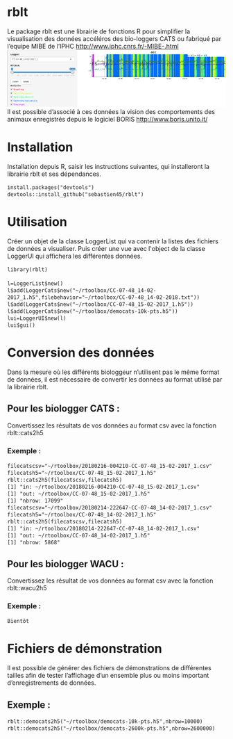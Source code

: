 # rblt
Le package rblt est une librairie de fonctions R pour simplifier la visualisation des données accéléros des bio-loggers CATS ou fabriqué par l’equipe MIBE de l’IPHC http://www.iphc.cnrs.fr/-MIBE-.html 
![rblt Logo](/rblt.png)
Il est possible d’associé à ces données la vision des comportements des animaux enregistrés depuis le logiciel BORIS http://www.boris.unito.it/ 
# Installation
Installation depuis R, saisir les instructions suivantes, qui installeront la librairie rblt et ses dépendances.
```
install.packages("devtools")
devtools::install_github("sebastien45/rblt")
```

# Utilisation
Créer un objet de la classe LoggerList qui va contenir la listes des fichiers de données a visualiser. Puis créer une vue avec l'object de la classe LoggerUI qui affichera les différentes données.
```
library(rblt)

l=LoggerList$new()
l$add(LoggerCats$new("~/rtoolbox/CC-07-48_14-02-2017_1.h5",filebehavior="~/rtoolbox/CC-07-48_14-02-2018.txt"))
l$add(LoggerCats$new("~/rtoolbox/CC-07-48_15-02-2017_1.h5"))
l$add(LoggerCats$new("~/rtoolbox/democats-10k-pts.h5"))
lui=LoggerUI$new(l)
lui$gui()
````
# Conversion des données
Dans la mesure où les différents biologgeur n’utilisent pas le même format de données, il est nécessaire de convertir les données au format utilisé par la librairie rblt.
## Pour les biologger CATS :
Convertissez les résultats de vos données au format csv avec la fonction rblt::cats2h5
### Exemple :
```
filecatscsv="~/rtoolbox/20180216-004210-CC-07-48_15-02-2017_1.csv"
filecatsh5="~/rtoolbox/CC-07-48_15-02-2017_1.h5"
rblt::cats2h5(filecatscsv,filecatsh5)
[1] "in: ~/rtoolbox/20180216-004210-CC-07-48_15-02-2017_1.csv"
[1] "out: ~/rtoolbox/CC-07-48_15-02-2017_1.h5"
[1] "nbrow: 17099"
filecatscsv="~/rtoolbox/20180214-222647-CC-07-48_14-02-2017_1.csv"
filecatsh5="~/rtoolbox/CC-07-48_14-02-2017_1.h5"
rblt::cats2h5(filecatscsv,filecatsh5)
[1] "in: ~/rtoolbox/20180214-222647-CC-07-48_14-02-2017_1.csv"
[1] "out: ~/rtoolbox/CC-07-48_14-02-2017_1.h5"
[1] "nbrow: 5868"
```

## Pour les biologger WACU :
Convertissez les résultat de vos données au format csv avec la fonction rblt::wacu2h5
### Exemple :
```
Bientôt
```
# Fichiers de démonstration
Il est possible de générer des fichiers de démonstrations de différentes tailles afin de tester l’affichage d’un ensemble plus ou moins important d’enregistrements de données.
## Exemple :
```
rblt::democats2h5("~/rtoolbox/democats-10k-pts.h5",nbrow=10000)
rblt::democats2h5("~/rtoolbox/democats-2600k-pts.h5",nbrow=2600000)
```
